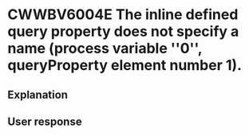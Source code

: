 # CWWBV6004E The inline defined query property does not specify a name (process variable ''0'', queryProperty element number 1).

## Explanation

## User response